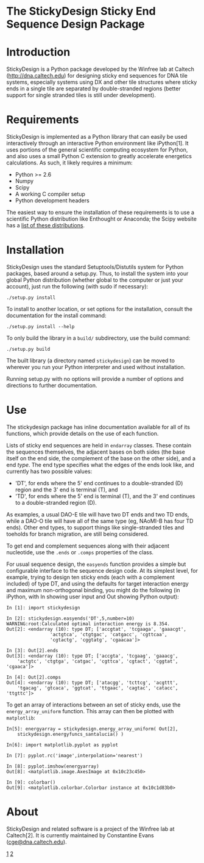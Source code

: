 The StickyDesign Sticky End Sequence Design Package
===================================================

# Introduction

StickyDesign is a Python package developed by the Winfree lab at Caltech (http://dna.caltech.edu) for designing sticky end sequences for DNA tile systems, especially systems using DX and other tile structures where sticky ends in a single tile are separated by double-stranded regions (better support for single stranded tiles is still under development). 

# Requirements

StickyDesign is implemented as a Python library that can easily be used interactively through an interactive Python environment like iPython[1]. It uses portions of the general scientific computing ecosystem for Python, and also uses a small Python C extension to greatly accelerate energetics calculations. As such, it likely requires a minimum:

* Python >= 2.6
* Numpy
* Scipy
* A working C compiler setup
* Python development headers

The easiest way to ensure the installation of these requirements is to use a scientific Python distribution like Enthought or Anaconda; the Scipy website has a [list of these distributions](http://scipy.org/install.html).

# Installation

StickyDesign uses the standard Setuptools/Distutils system for Python packages, based around a setup.py. Thus, to install the system into your global Python distribution (whether global to the computer or just your account), just run the following (with sudo if necessary):

    ./setup.py install

To install to another location, or set options for the installation, consult the documentation for the install command:
    
	./setup.py install --help 

To only build the library in a `build/` subdirectory, use the build command:

    ./setup.py build
	
The built library (a directory named `stickydesign`) can be moved to wherever you run your Python interpreter and used without installation.	
	
Running setup.py with no options will provide a number of options and directions to further documentation.

# Use

The stickydesign package has inline documentation available for all of its functions, which provide details on the use of each function. 

Lists of sticky end sequences are held in `endarray` classes. These contain the sequences themselves, the adjacent bases on both sides (the base itself on the end side, the complement of the base on the other side), and a end *type*. The end type specifies what the edges of the ends look like, and currently has two possible values: 

* 'DT', for ends where the 5' end continues to a double-stranded (D) region and the 3' end is terminal (T), and
* 'TD', for ends where the 5' end is terminal (T), and the 3' end continues to a double-stranded region (D).

As examples, a usual DAO-E tile will have two DT ends and two TD ends, while a DAO-O tile will have all of the same type (eg, NAoMI-B has four TD ends). Other end types, to support things like single-stranded tiles and toeholds for branch migration, are still being considered.

To get end and complement sequences along with their adjacent nucleotide, use the `.ends` or `.comps` properties of the class.

For usual sequence design, the `easyends` function provides a simple but configurable interface to the sequence design code. At its simplest level, for example, trying to design ten sticky ends (each with a complement included) of type DT, and using the defaults for target interaction energy and maximum non-orthogonal binding, you might do the following (in iPython, with In showing user input and Out showing Python output):

	In [1]: import stickydesign

	In [2]: stickydesign.easyends('DT',5,number=10)
	WARNING:root:Calculated optimal interaction energy is 8.354.
	Out[2]: <endarray (10): type DT; ['accgtat', 'tcgaaga', 'gaaacgt',
					'actgtca', 'ctgtgac', 'catgacc', 'cgttcaa', 
					'cgtactg', 'cggtatg', 'cgaacaa']>
					
	In [3]: Out[2].ends
	Out[3]: <endarray (10): type DT; ['accgta', 'tcgaag', 'gaaacg', 
		'actgtc', 'ctgtga', 'catgac', 'cgttca', 'cgtact', 'cggtat', 'cgaaca']>

	In [4]: Out[2].comps
	Out[4]: <endarray (10): type DT; ['atacgg', 'tcttcg', 'acgttt', 
		'tgacag', 'gtcaca', 'ggtcat', 'ttgaac', 'cagtac', 'catacc', 'ttgttc']>

To get an array of interactions between an set of sticky ends, use the 
`energy_array_uniform` function. This array can then be plotted with `matplotlib`:

	In[5]: energyarray = stickydesign.energy_array_uniform( Out[2], 
		stickydesign.energyfuncs_santalucia() )
		
	In[6]: import matplotlib.pyplot as pyplot
	
	In [7]: pyplot.rc('image',interpolation='nearest')

	In [8]: pyplot.imshow(energyarray)
	Out[8]: <matplotlib.image.AxesImage at 0x10c23c450>

	In [9]: colorbar()
	Out[9]: <matplotlib.colorbar.Colorbar instance at 0x10c1d83b0>

# About

StickyDesign and related software is a project of the Winfree lab at Caltech[2]. It is currently maintained by Constantine Evans (cge@dna.caltech.edu).

[1](http://ipython.org)
[2](http://dna.caltech.edu)